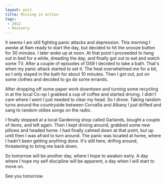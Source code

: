 ```yaml
---
layout: post
title: Missing in action
tags: 
 - 2012
 - Recovery
---
```


It seems I am still fighting panic attacks and depression.  This morning I awoke at 9am ready to start the day, but decided to hit the snooze button for 30 minutes.  I later woke up at noon.  At that point I proceeded to hang out in bed for a while, dreading the day, and finally got out to eat and watch some TV.  After a couple of episodes of DS9 I decided to take a bath.  That's when my panic attack started to set it.  The heat overwhelmed me for a bit, so I only stayed in the bath for about 10 minutes.  Then I got out, put on some clothes and decided to go do some errands.  

After dropping off some paper work downtown and turning some recycling in at the local Co-op I grabbed a cup of coffee and started driving.  I didn't care where I went I just needed to clear my head.  So I drove.  Taking random turns around the countryside between Corvallis and Albany I just drifted and sang to random oldies songs on the radio.  

I finally stopped at a local Gardening shop called Garlands, bought a couple of items, and left again.  Then I kept driving around, grabbed some new pillows and headed home.  I had finally calmed down at that point, but up until then I was afraid to turn around.  The panic was located at home, where I hadn't been getting anything done.  It's still here, drifing around, threatening to bring me back down.  

So tomorrow will be another day, where I hope to awaken early.  A day where I hope my self discipline will be apparent, a day when I will start to move on.

See you tomorrow.
